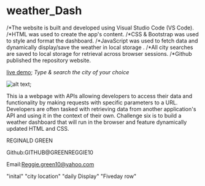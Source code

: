 
<!-- Title -->
# weather_Dash

<!-- list of technologies used -->
/*The website is built and developed using Visual Studio Code (VS Code).
/*HTML was used to create the app's content.
/*CSS & Bootstrap was used to style and format the dashboard.
/*JavaScript was used to fetch data and dynamically display/save the weather in local storage .
/*All city searches are saved to local storage for retrieval across browser sessions.
/*Github published the repository website.

<!-- URL to hosted site -->
[live demo](https://greenreggie10.github.io/dash_weather/);
*Type & search the city of your choice*

<!-- picture of site -->
![alt text]();

<!-- description of the site purpose -->
This ia a webpage with APIs allowing developers to access their data and functionality by making requests with specific parameters to a URL. Developers are often tasked with retrieving data from another application's API and using it in the context of their own. Challenge six is to build a weather dashboard that will run in the browser and feature dynamically updated HTML and CSS.

<!--Testing && Results -->




<!-- author & contributors -->
REGINALD GREEN

Github:GITHUB@GREENREGGIE10

Email:Reggie.green10@yahoo.com

<!-- updates -->
"inital"
"city location"
"daily Display"
"Fiveday row"